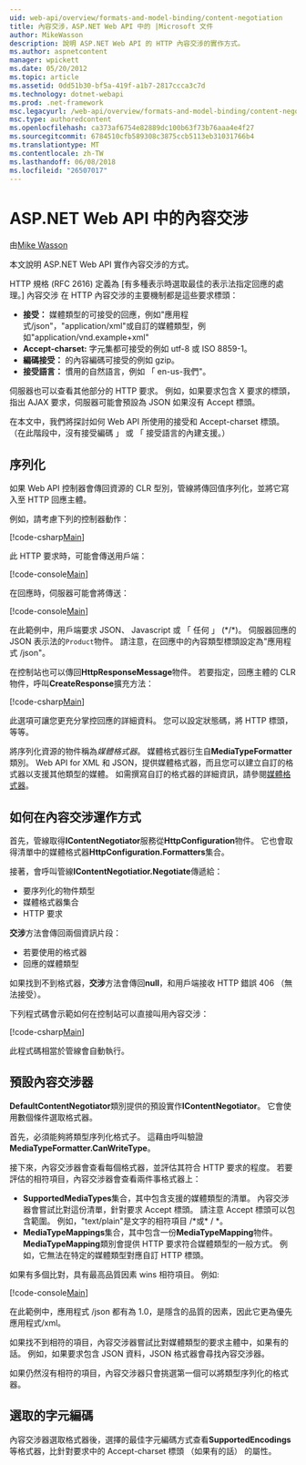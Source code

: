 ```yaml
---
uid: web-api/overview/formats-and-model-binding/content-negotiation
title: 內容交涉，ASP.NET Web API 中的 |Microsoft 文件
author: MikeWasson
description: 說明 ASP.NET Web API 的 HTTP 內容交涉的實作方式。
ms.author: aspnetcontent
manager: wpickett
ms.date: 05/20/2012
ms.topic: article
ms.assetid: 0dd51b30-bf5a-419f-a1b7-2817ccca3c7d
ms.technology: dotnet-webapi
ms.prod: .net-framework
msc.legacyurl: /web-api/overview/formats-and-model-binding/content-negotiation
msc.type: authoredcontent
ms.openlocfilehash: ca373af6754e82889dc100b63f73b76aaa4e4f27
ms.sourcegitcommit: 6784510cfb589308c3875ccb5113eb31031766b4
ms.translationtype: MT
ms.contentlocale: zh-TW
ms.lasthandoff: 06/08/2018
ms.locfileid: "26507017"
---
```

<a name="content-negotiation-in-aspnet-web-api"></a>ASP.NET Web API 中的內容交涉
====================
由[Mike Wasson](https://github.com/MikeWasson)

本文說明 ASP.NET Web API 實作內容交涉的方式。

HTTP 規格 (RFC 2616) 定義為 [有多種表示時選取最佳的表示法指定回應的處理。] 內容交涉 在 HTTP 內容交涉的主要機制都是這些要求標頭：

- **接受：** 媒體類型的可接受的回應，例如"應用程式/json"，"application/xml"或自訂的媒體類型，例如&quot;application/vnd.example+xml&quot;
- **Accept-charset:** 字元集都可接受的例如 utf-8 或 ISO 8859-1。
- **編碼接受：** 的內容編碼可接受的例如 gzip。
- **接受語言：** 慣用的自然語言，例如 「 en-us-我們"。

伺服器也可以查看其他部分的 HTTP 要求。 例如，如果要求包含 X 要求的標頭，指出 AJAX 要求，伺服器可能會預設為 JSON 如果沒有 Accept 標頭。

在本文中，我們將探討如何 Web API 所使用的接受和 Accept-charset 標頭。 （在此階段中，沒有接受編碼 」 或 「 接受語言的內建支援。）

## <a name="serialization"></a>序列化

如果 Web API 控制器會傳回資源的 CLR 型別，管線將傳回值序列化，並將它寫入至 HTTP 回應主體。

例如，請考慮下列的控制器動作：

[!code-csharp[Main](content-negotiation/samples/sample1.cs)]

此 HTTP 要求時，可能會傳送用戶端：

[!code-console[Main](content-negotiation/samples/sample2.cmd)]

在回應時，伺服器可能會將傳送：

[!code-console[Main](content-negotiation/samples/sample3.cmd)]

在此範例中，用戶端要求 JSON、 Javascript 或 「 任何 」 (\*/\*)。 伺服器回應的 JSON 表示法的`Product`物件。 請注意，在回應中的內容類型標頭設定為&quot;應用程式 /json&quot;。

在控制站也可以傳回**HttpResponseMessage**物件。 若要指定，回應主體的 CLR 物件，呼叫**CreateResponse**擴充方法：

[!code-csharp[Main](content-negotiation/samples/sample4.cs)]

此選項可讓您更充分掌控回應的詳細資料。 您可以設定狀態碼，將 HTTP 標頭，等等。

將序列化資源的物件稱為*媒體格式器*。 媒體格式器衍生自**MediaTypeFormatter**類別。 Web API for XML 和 JSON，提供媒體格式器，而且您可以建立自訂的格式器以支援其他類型的媒體。 如需撰寫自訂的格式器的詳細資訊，請參閱[媒體格式器](media-formatters.md)。

## <a name="how-content-negotiation-works"></a>如何在內容交涉運作方式

首先，管線取得**IContentNegotiator**服務從**HttpConfiguration**物件。 它也會取得清單中的媒體格式器**HttpConfiguration.Formatters**集合。

接著，會呼叫管線**IContentNegotiatior.Negotiate**傳遞給：

- 要序列化的物件類型
- 媒體格式器集合
- HTTP 要求

**交涉**方法會傳回兩個資訊片段：

- 若要使用的格式器
- 回應的媒體類型

如果找到不到格式器，**交涉**方法會傳回**null**，和用戶端接收 HTTP 錯誤 406 （無法接受）。

下列程式碼會示範如何在控制站可以直接叫用內容交涉：

[!code-csharp[Main](content-negotiation/samples/sample5.cs)]

此程式碼相當於管線會自動執行。

## <a name="default-content-negotiator"></a>預設內容交涉器

**DefaultContentNegotiator**類別提供的預設實作**IContentNegotiator**。 它會使用數個條件選取格式器。

首先，必須能夠將類型序列化格式子。 這藉由呼叫驗證**MediaTypeFormatter.CanWriteType**。

接下來，內容交涉器會查看每個格式器，並評估其符合 HTTP 要求的程度。 若要評估的相符項目，內容交涉器會查看兩件事格式器上：

- **SupportedMediaTypes**集合，其中包含支援的媒體類型的清單。 內容交涉器會嘗試比對這份清單，針對要求 Accept 標頭。 請注意 Accept 標頭可以包含範圍。 例如，"text/plain"是文字的相符項目 /\*或\* / \*。
- **MediaTypeMappings**集合，其中包含一份**MediaTypeMapping**物件。 **MediaTypeMapping**類別會提供 HTTP 要求符合媒體類型的一般方式。 例如，它無法在特定的媒體類型對應自訂 HTTP 標頭。

如果有多個比對，具有最高品質因素 wins 相符項目。 例如: 

[!code-console[Main](content-negotiation/samples/sample6.cmd)]

在此範例中，應用程式 /json 都有為 1.0，是隱含的品質的因素，因此它更為優先應用程式/xml。

如果找不到相符的項目，內容交涉器嘗試比對媒體類型的要求主體中，如果有的話。 例如，如果要求包含 JSON 資料，JSON 格式器會尋找內容交涉器。

如果仍然沒有相符的項目，內容交涉器只會挑選第一個可以將類型序列化的格式器。

## <a name="selecting-a-character-encoding"></a>選取的字元編碼

內容交涉器選取格式器後，選擇的最佳字元編碼方式查看**SupportedEncodings**等格式器，比針對要求中的 Accept-charset 標頭 （如果有的話） 的屬性。
